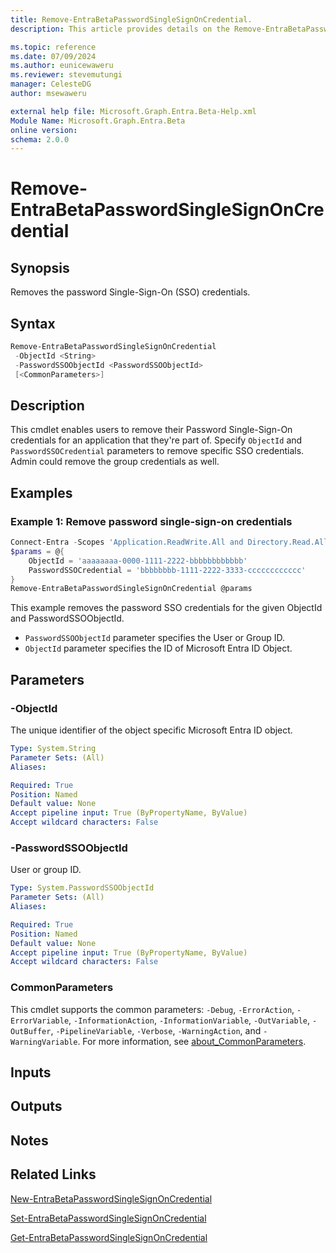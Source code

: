```yaml
---
title: Remove-EntraBetaPasswordSingleSignOnCredential.
description: This article provides details on the Remove-EntraBetaPasswordSingleSignOnCredential command.

ms.topic: reference
ms.date: 07/09/2024
ms.author: eunicewaweru
ms.reviewer: stevemutungi
manager: CelesteDG
author: msewaweru

external help file: Microsoft.Graph.Entra.Beta-Help.xml
Module Name: Microsoft.Graph.Entra.Beta
online version:
schema: 2.0.0
---
```


# Remove-EntraBetaPasswordSingleSignOnCredential

## Synopsis

Removes the password Single-Sign-On (SSO) credentials.

## Syntax

```powershell
Remove-EntraBetaPasswordSingleSignOnCredential 
 -ObjectId <String> 
 -PasswordSSOObjectId <PasswordSSOObjectId>
 [<CommonParameters>]
```

## Description

This cmdlet enables users to remove their Password Single-Sign-On credentials for an application that they're part of. Specify `ObjectId` and `PasswordSSOCredential` parameters to remove specific SSO credentials.
Admin could remove the group credentials as well.

## Examples

### Example 1: Remove password single-sign-on credentials

```powershell
Connect-Entra -Scopes 'Application.ReadWrite.All and Directory.Read.All, Directory.ReadWrite.All'
$params = @{
    ObjectId = 'aaaaaaaa-0000-1111-2222-bbbbbbbbbbbb' 
    PasswordSSOCredential = 'bbbbbbbb-1111-2222-3333-cccccccccccc'
}
Remove-EntraBetaPasswordSingleSignOnCredential @params
```

This example removes the password SSO credentials for the given ObjectId and PasswordSSOObjectId.

- `PasswordSSOObjectId` parameter specifies the User or Group ID.
- `ObjectId` parameter specifies the ID of Microsoft Entra ID Object.

## Parameters

### -ObjectId

The unique identifier of the object specific Microsoft Entra ID object.

```yaml
Type: System.String
Parameter Sets: (All)
Aliases:

Required: True
Position: Named
Default value: None
Accept pipeline input: True (ByPropertyName, ByValue)
Accept wildcard characters: False
```

### -PasswordSSOObjectId

User or group ID.

```yaml
Type: System.PasswordSSOObjectId
Parameter Sets: (All)
Aliases:

Required: True
Position: Named
Default value: None
Accept pipeline input: True (ByPropertyName, ByValue)
Accept wildcard characters: False
```

### CommonParameters

This cmdlet supports the common parameters: `-Debug`, `-ErrorAction`, `-ErrorVariable`, `-InformationAction`, `-InformationVariable`, `-OutVariable`, `-OutBuffer`, `-PipelineVariable`, `-Verbose`, `-WarningAction`, and `-WarningVariable`. For more information, see [about_CommonParameters](https://go.microsoft.com/fwlink/?LinkID=113216).

## Inputs

## Outputs

## Notes

## Related Links

[New-EntraBetaPasswordSingleSignOnCredential](New-EntraBetaPasswordSingleSignOnCredential.md)

[Set-EntraBetaPasswordSingleSignOnCredential](Set-EntraBetaPasswordSingleSignOnCredential.md)

[Get-EntraBetaPasswordSingleSignOnCredential](Get-EntraBetaPasswordSingleSignOnCredential.md)
